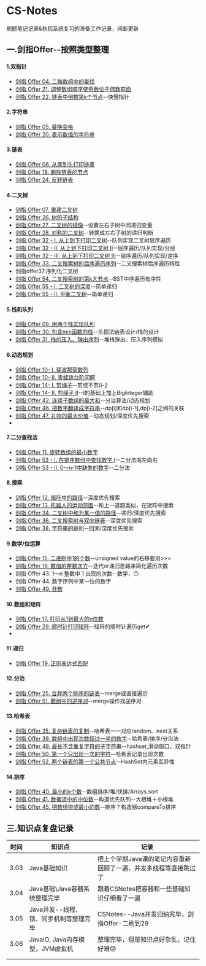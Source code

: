 # CS-Notes
刷题笔记记录&秋招系统复习的准备工作记录，间断更新

## 一.剑指Offer--按照类型整理

#### 1.双指针

- [剑指 Offer 04. 二维数组中的查找](https://leetcode-cn.com/problems/er-wei-shu-zu-zhong-de-cha-zhao-lcof/)
- [剑指 Offer 21. 调整数组顺序使奇数位于偶数前面](https://leetcode-cn.com/problems/diao-zheng-shu-zu-shun-xu-shi-qi-shu-wei-yu-ou-shu-qian-mian-lcof/)
- [剑指 Offer 22. 链表中倒数第k个节点](https://leetcode-cn.com/problems/lian-biao-zhong-dao-shu-di-kge-jie-dian-lcof/)--快慢指针

#### 2.字符串

- [剑指 Offer 05. 替换空格](https://leetcode-cn.com/problems/ti-huan-kong-ge-lcof/)
- [剑指 Offer 20. 表示数值的字符串](https://leetcode-cn.com/problems/biao-shi-shu-zhi-de-zi-fu-chuan-lcof/)

#### 3.链表

- [剑指 Offer 06. 从尾到头打印链表](https://leetcode-cn.com/problems/cong-wei-dao-tou-da-yin-lian-biao-lcof/)
- [剑指 Offer 18. 删除链表的节点](https://leetcode-cn.com/problems/shan-chu-lian-biao-de-jie-dian-lcof/)
- [剑指 Offer 24. 反转链表](https://leetcode-cn.com/problems/fan-zhuan-lian-biao-lcof/)

#### 4.二叉树

- [剑指 Offer 07. 重建二叉树](https://leetcode-cn.com/problems/zhong-jian-er-cha-shu-lcof/)
- [剑指 Offer 26. 树的子结构](https://leetcode-cn.com/problems/shu-de-zi-jie-gou-lcof/)
- [剑指 Offer 27. 二叉树的镜像](https://leetcode-cn.com/problems/er-cha-shu-de-jing-xiang-lcof/)--设置左右子树中间递归变量
- [剑指 Offer 28. 对称的二叉树](https://leetcode-cn.com/problems/dui-cheng-de-er-cha-shu-lcof/)--转换成左右子树的递归判断
- [剑指 Offer 32 - I. 从上到下打印二叉树](https://leetcode-cn.com/problems/cong-shang-dao-xia-da-yin-er-cha-shu-lcof/)--队列实现二叉树层序遍历
- [剑指 Offer 32 - II. 从上到下打印二叉树 II](https://leetcode-cn.com/problems/cong-shang-dao-xia-da-yin-er-cha-shu-ii-lcof/)--层序遍历/队列实现/分层
- [剑指 Offer 32 - III. 从上到下打印二叉树 III](https://leetcode-cn.com/problems/cong-shang-dao-xia-da-yin-er-cha-shu-iii-lcof/)--层序遍历/队列实现/逆序
- [剑指 Offer 33. 二叉搜索树的后序遍历序列](https://leetcode-cn.com/problems/er-cha-sou-suo-shu-de-hou-xu-bian-li-xu-lie-lcof/)--二叉搜索树后序遍历特性
- 剑指offer37:序列化二叉树
- [剑指 Offer 54. 二叉搜索树的第k大节点](https://leetcode-cn.com/problems/er-cha-sou-suo-shu-de-di-kda-jie-dian-lcof/)--BST中序遍历有序性
- [剑指 Offer 55 - I. 二叉树的深度](https://leetcode-cn.com/problems/er-cha-shu-de-shen-du-lcof/)--简单递归
- [剑指 Offer 55 - II. 平衡二叉树](https://leetcode-cn.com/problems/ping-heng-er-cha-shu-lcof/)--简单递归

#### 5.栈和队列

- [剑指 Offer 09. 用两个栈实现队列](https://leetcode-cn.com/problems/yong-liang-ge-zhan-shi-xian-dui-lie-lcof/)
- [剑指 Offer 30. 包含min函数的栈](https://leetcode-cn.com/problems/bao-han-minhan-shu-de-zhan-lcof/)--头插法链表设计/栈的设计
- [剑指 Offer 31. 栈的压入、弹出序列](https://leetcode-cn.com/problems/zhan-de-ya-ru-dan-chu-xu-lie-lcof/)--堆栈弹出、压入序列模拟

#### 6.动态规划

- [剑指 Offer 10- I. 斐波那契数列](https://leetcode-cn.com/problems/fei-bo-na-qi-shu-lie-lcof/)
- [剑指 Offer 10- II. 青蛙跳台阶问题](https://leetcode-cn.com/problems/qing-wa-tiao-tai-jie-wen-ti-lcof/)
- [剑指 Offer 14- I. 剪绳子](https://leetcode-cn.com/problems/jian-sheng-zi-lcof/)--剪或不剪(i-j)
- [剑指 Offer 14- II. 剪绳子 II](https://leetcode-cn.com/problems/jian-sheng-zi-ii-lcof/)--Ⅰ的基础上加上BigInteger辅助
- [剑指 Offer 42. 连续子数组的最大和](https://leetcode-cn.com/problems/lian-xu-zi-shu-zu-de-zui-da-he-lcof/)--分治算法/动态规划
- [剑指 Offer 46. 把数字翻译成字符串](https://leetcode-cn.com/problems/ba-shu-zi-fan-yi-cheng-zi-fu-chuan-lcof/)--dp[i]和dp[i-1],dp[i-2]之间的关联
- [剑指 Offer 47. 礼物的最大价值](https://leetcode-cn.com/problems/li-wu-de-zui-da-jie-zhi-lcof/)--动态规划/深度优先搜索
- 

#### 7.二分查找法

- [剑指 Offer 11. 旋转数组的最小数字](https://leetcode-cn.com/problems/xuan-zhuan-shu-zu-de-zui-xiao-shu-zi-lcof/)
- [剑指 Offer 53 - I. 在排序数组中查找数字 I](https://leetcode-cn.com/problems/zai-pai-xu-shu-zu-zhong-cha-zhao-shu-zi-lcof/)--二分法向左向右
- [剑指 Offer 53 - II. 0～n-1中缺失的数字](https://leetcode-cn.com/problems/que-shi-de-shu-zi-lcof/)--二分法

#### 8.搜索

- [剑指 Offer 12. 矩阵中的路径](https://leetcode-cn.com/problems/ju-zhen-zhong-de-lu-jing-lcof/)--深度优先搜索
- [剑指 Offer 13. 机器人的运动范围](https://leetcode-cn.com/problems/ji-qi-ren-de-yun-dong-fan-wei-lcof/)--和上一道题类似，在矩阵中搜索
- [剑指 Offer 34. 二叉树中和为某一值的路径](https://leetcode-cn.com/problems/er-cha-shu-zhong-he-wei-mou-yi-zhi-de-lu-jing-lcof/)--递归/深度优先搜索
- [剑指 Offer 36. 二叉搜索树与双向链表](https://leetcode-cn.com/problems/er-cha-sou-suo-shu-yu-shuang-xiang-lian-biao-lcof/)--深度优先搜索
- [剑指 Offer 38. 字符串的排列](https://leetcode-cn.com/problems/zi-fu-chuan-de-pai-lie-lcof/)--回溯/深度优先搜索

#### 9.数学/位运算

- [剑指 Offer 15. 二进制中1的个数](https://leetcode-cn.com/problems/er-jin-zhi-zhong-1de-ge-shu-lcof/)--unsigned value的右移要用>>>
- [剑指 Offer 16. 数值的整数次方](https://leetcode-cn.com/problems/shu-zhi-de-zheng-shu-ci-fang-lcof/)--迭代or递归思路来简化遍历次数
- 剑指 Offer 43. 1～n 整数中 1 出现的次数--数学，😶
- 剑指 Offer 44. 数字序列中某一位的数字
- [剑指 Offer 49. 丑数](https://leetcode-cn.com/problems/chou-shu-lcof/)

#### 10.数组和矩阵

- [剑指 Offer 17. 打印从1到最大的n位数](https://leetcode-cn.com/problems/da-yin-cong-1dao-zui-da-de-nwei-shu-lcof/)
- [剑指 Offer 29. 顺时针打印矩阵](https://leetcode-cn.com/problems/shun-shi-zhen-da-yin-ju-zhen-lcof/)--矩阵的顺时针遍历get✔
- 

#### 11.递归

- [剑指 Offer 19. 正则表达式匹配](https://leetcode-cn.com/problems/zheng-ze-biao-da-shi-pi-pei-lcof/)

#### 12.分治

- [剑指 Offer 25. 合并两个排序的链表](https://leetcode-cn.com/problems/he-bing-liang-ge-pai-xu-de-lian-biao-lcof/)--merge或直接遍历
- [剑指 Offer 51. 数组中的逆序对](https://leetcode-cn.com/problems/shu-zu-zhong-de-ni-xu-dui-lcof/)--merge操作找逆序对

#### 13.哈希表

- [剑指 Offer 35. 复杂链表的复制](https://leetcode-cn.com/problems/fu-za-lian-biao-de-fu-zhi-lcof/)--哈希表一一对应random、next关系
- [剑指 Offer 39. 数组中出现次数超过一半的数字](https://leetcode-cn.com/problems/shu-zu-zhong-chu-xian-ci-shu-chao-guo-yi-ban-de-shu-zi-lcof/)--哈希表/排序/分治法
- [剑指 Offer 48. 最长不含重复字符的子字符串](https://leetcode-cn.com/problems/zui-chang-bu-han-zhong-fu-zi-fu-de-zi-zi-fu-chuan-lcof/)--hashset,滑动窗口，双指针
- [剑指 Offer 50. 第一个只出现一次的字符](https://leetcode-cn.com/problems/di-yi-ge-zhi-chu-xian-yi-ci-de-zi-fu-lcof/)--哈希表记录出现次数
- [剑指 Offer 52. 两个链表的第一个公共节点](https://leetcode-cn.com/problems/liang-ge-lian-biao-de-di-yi-ge-gong-gong-jie-dian-lcof/)--HashSet内元素互异性

#### 14.排序

- [剑指 Offer 40. 最小的k个数](https://leetcode-cn.com/problems/zui-xiao-de-kge-shu-lcof/)--数组排序/堆/快排/Arrays.sort
- [剑指 Offer 41. 数据流中的中位数](https://leetcode-cn.com/problems/shu-ju-liu-zhong-de-zhong-wei-shu-lcof/)--构造优先队列--大根堆＋小根堆
- [剑指 Offer 45. 把数组排成最小的数](https://leetcode-cn.com/problems/ba-shu-zu-pai-cheng-zui-xiao-de-shu-lcof/)--排序？构造器compareTo排序

## 三.知识点复盘记录

| 时间 | 知识点                                 | 记录                                                         |
| ---- | -------------------------------------- | ------------------------------------------------------------ |
| 3.03 | Java基础知识                           | 把上个学期Java课的笔记内容重新回顾了一遍，并发多线程等直接跳过了 |
| 3.04 | Java基础\Java容器系统整理完毕          | 跟着CSNotes把容器和一些基础知识仔细看了一遍                  |
| 3.05 | Java并发--线程、锁、同步机制等整理完毕 | CSNotes--Java并发归纳完毕，剑指Offer-二刷到29                |
| 3.06 | JavaIO, Java内存模型，JVM虚拟机        | 整理完毕，但是知识点好杂乱，记住好难😟                        |
|      |                                        |                                                              |
|      |                                        |                                                              |

